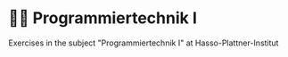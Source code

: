 # 👨‍🏫 Programmiertechnik I
Exercises in the subject "Programmiertechnik I" at Hasso-Plattner-Institut
